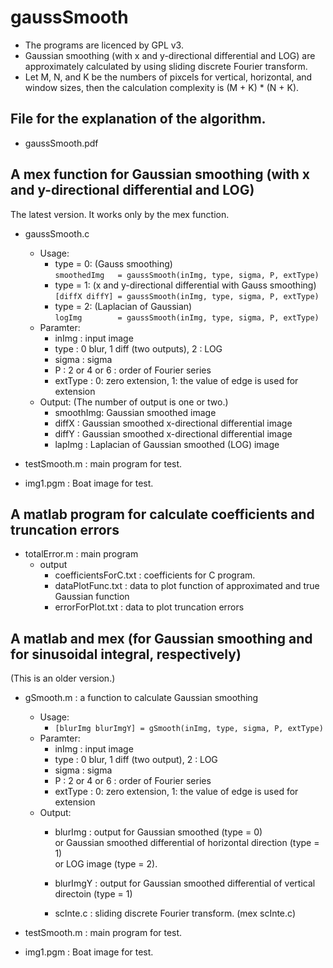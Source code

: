 # gaussSmooth
* The programs are licenced by GPL v3. 
* Gaussian smoothing (with x and y-directional differential and LOG) are approximately calculated by using sliding discrete Fourier transform.
* Let M, N, and K be the numbers of pixcels for vertical, horizontal, and window sizes, then the calculation complexity is (M + K) * (N + K). 

## File for the explanation of the algorithm.
* gaussSmooth.pdf

## A mex function for Gaussian smoothing (with x and y-directional differential and LOG)
The latest version. It works only by the mex function.  
  
* gaussSmooth.c
  * Usage:
    * type = 0:  (Gauss smoothing)  
      `smoothedImg   = gaussSmooth(inImg, type, sigma, P, extType)`  
    * type = 1:  (x and y-directional differential with Gauss smoothing)  
      `[diffX diffY] = gaussSmooth(inImg, type, sigma, P, extType)`  
    * type = 2:  (Laplacian of Gaussian)  
      `logImg        = gaussSmooth(inImg, type, sigma, P, extType)`  
  * Paramter:
    * inImg   : input image  
    * type    : 0 blur, 1 diff (two outputs), 2 : LOG  
    * sigma   : sigma  
    * P       : 2 or 4 or 6 : order of Fourier series  
    * extType :  0: zero extension,  1: the value of edge is used for extension  
  * Output: (The number of output is one or two.)
    * smoothImg: Gaussian smoothed image
    * diffX    : Gaussian smoothed x-directional differential image  
    * diffY    : Gaussian smoothed x-directional differential image  
    * lapImg   : Laplacian of Gaussian smoothed (LOG) image  
  
* testSmooth.m : main program for test.  
  
* img1.pgm     : Boat image for test.  

## A matlab program for calculate coefficients and truncation errors
* totalError.m : main program
  * output
    * coefficientsForC.txt : coefficients for C program.
    * dataPlotFunc.txt : data to plot function of approximated and true Gaussian function
    * errorForPlot.txt : data to plot truncation errors 

## A matlab and mex (for Gaussian smoothing and for sinusoidal integral, respectively)  
  (This is an older version.)  
  
* gSmooth.m  : a function to calculate Gaussian smoothing  
  * Usage:
    * `[blurImg blurImgY] = gSmooth(inImg, type, sigma, P, extType)`  
  * Paramter:
     * inImg   : input image  
     * type    : 0 blur, 1 diff (two output), 2 : LOG 
     * sigma   : sigma  
     * P       : 2 or 4 or 6 : order of Fourier series  
     * extType :  0: zero extension,  1: the value of edge is used for extension  
  * Output:
     * blurImg  : output for Gaussian smoothed (type = 0)  
                       or Gaussian smoothed differential of horizontal direction (type = 1)  
	               or LOG image (type = 2).  
     * blurImgY : output for Gaussian smoothed differential of vertical directoin (type = 1)  
  
     * scInte.c : sliding discrete Fourier transform. (mex scInte.c)  
  
* testSmooth.m : main program for test.
  
* img1.pgm     : Boat image for test.
